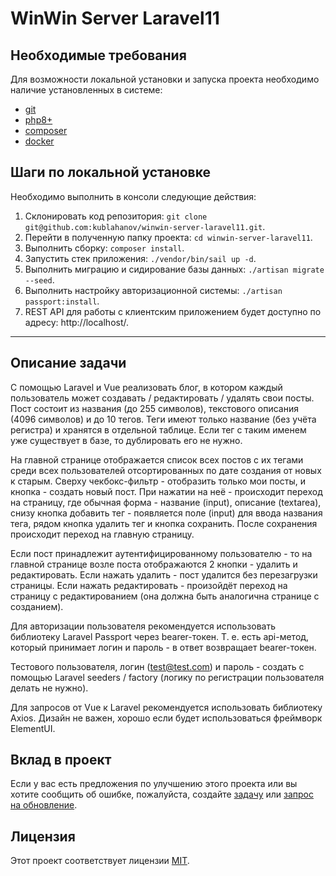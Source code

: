 # WinWin Server Laravel11

## Необходимые требования

Для возможности локальной установки и запуска проекта необходимо наличие установленных в системе:

- [git](https://git-scm.com/)
- [php8+](https://www.php.net/downloads)
- [composer](https://getcomposer.org/download/)
- [docker](https://docs.docker.com/engine/install/)

## Шаги по локальной установке

Необходимо выполнить в консоли следующие действия:

1. Склонировать код репозитория: ```git clone git@github.com:kublahanov/winwin-server-laravel11.git```.
2. Перейти в полученную папку проекта: ```cd winwin-server-laravel11```.
3. Выполнить сборку: ```composer install```.
4. Запустить стек приложения: ```./vendor/bin/sail up -d```.
5. Выполнить миграцию и сидирование базы данных: ```./artisan migrate --seed```.
6. Выполнить настройку авторизационной системы: ```./artisan passport:install```.
7. REST API для работы с клиентским приложением будет доступно по адресу: http://localhost/.

---

## Описание задачи

С помощью Laravel и Vue реализовать блог, в котором каждый пользователь может создавать / редактировать / удалять свои
посты. Пост состоит из названия (до 255 символов), текстового описания (4096 символов) и до 10 тегов. Теги имеют только
название (без учёта регистра) и хранятся в отдельной таблице. Если тег с таким именем уже существует в базе, то
дублировать его не нужно.

На главной странице отображается список всех постов с их тегами среди всех пользователей отсортированных по дате
создания от новых к старым. Сверху чекбокс-фильтр - отобразить только мои посты, и кнопка - создать новый пост. При
нажатии на неё - происходит переход на страницу, где обычная форма - название (input), описание (textarea), снизу кнопка
добавить тег - появляется поле (input) для ввода названия тега, рядом кнопка удалить тег и кнопка сохранить. После
сохранения происходит переход на главную страницу.

Если пост принадлежит аутентифицированному пользователю - то на главной странице возле поста отображаются 2 кнопки -
удалить и редактировать. Если нажать удалить - пост удалится без перезагрузки страницы. Если нажать редактировать -
произойдёт переход на страницу с редактированием (она должна быть аналогична странице с созданием).

Для авторизации пользователя рекомендуется использовать библиотеку Laravel Passport через bearer-токен.
Т. е. есть api-метод, который принимает логин и пароль - в ответ возвращает bearer-токен.

Тестового пользователя, логин (test@test.com) и пароль - создать с помощью Laravel seeders / factory (логику по
регистрации пользователя делать не нужно).

Для запросов от Vue к Laravel рекомендуется использовать библиотеку Axios. Дизайн не важен, хорошо если будет
использоваться фреймворк ElementUI.

## Вклад в проект

Если у вас есть предложения по улучшению этого проекта или вы хотите сообщить об ошибке, пожалуйста,
создайте [задачу](https://github.com/kublahanov/winwin-server-laravel11/issues)
или [запрос на обновление](https://github.com/kublahanov/winwin-server-laravel11/pulls).

## Лицензия

Этот проект соответствует лицензии [MIT](https://opensource.org/licenses/MIT).
